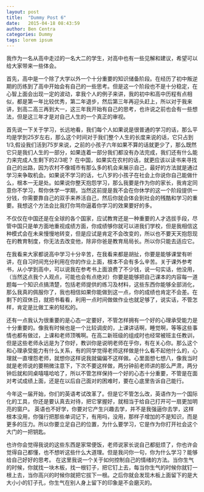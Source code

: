 ```yaml
---
layout: post
title:  "Dummy Post 6"
date:   2015-04-18 08:43:59
author: Ben Centra
categories: Dummy
tags: lorem ipsum
---
```


我作为一名从高中走过的一名大二的学生，对高中也有一些见解和建议，希望可以给大家带来一些体会。

首先，高中是一个除了大学以外一个十分重要的知识储备阶段。在经历了初中叛逆期的历练到了高中开始会有自己的一些思考。但是这一个阶段也不是十分稳定，在心智上面会出现一定的波动，拿我个人的例子来讲，我的初中和高中历程有点相似，都是第一年比较优秀，第二年退步，然后第三年再迎头赶上，所以对于我来讲，到高二高三再到大一，这三年我开始有自己的思考，也许说之前也会有一些想法，但是这三年才是对自己人生的一个真正的审视。

首先说一下关于学习，长远地看，我们每个人如果说是很普通的学习的话，那么平均是学到25岁左右，那么这个时间对于我们整个人生的长度来说的话，它只占到1/3,假设我们活到75岁来说，之前的小孩子六年如果不算的话就更少了，那么既然它只是我们人生的一部分，如果连着一部分我们都没有办法完成，我们还有什么能力来完成人生剩下的2/3呢？
在中国，如果实在农村的话，就更应该以读书来寻找自己的出路，因为农村不像城市有那么多的机会来展示自己，最好的方法就是通过学习来争取机会。如果说不学习的话，七八岁的小孩子在社会上你说你自己能做什么，根本一无是处。如果说你整天抱怨学习，那么我要是作为你的家长，我肯定同意你不学习，帮你休学一学期，当然这前提是我不会在你休学的这一个阶段提供一分钱，你需要靠自己的双手来养活自己，然后你就会体会到社会的残酷和学习的重要。我想这个方法会比我打你骂你逼着你学习的效果要好的多。

不仅仅在中国还是在全球的各个国家，应试教育还是一种重要的人才选拔手段，尽管中国只是单方面地重视成绩方面，你成绩够你就可以进我们学校，但是我相信这种模式会在未来慢慢地转变，但是应试是肯定不会改变的，所以也不要天天抱怨现在的教育制度，你无法去改变他，除非你爸是教育局局长。所以你只能去适应它。

在我看来大家都说高中学习十分辛苦，在我看来都是胡扯，你要是能够课堂有听讲，在自习时间充分利用在你的作业上面，根本不会有多么辛苦。关于课外参考书，从小学到高中，可以说我在参考书上面浪费了不少钱，说一句实话，他没用，（当然这点我个人观点，可能也会有点绝对）你要是能够把自己课本的内容每一道题每一个知识点搞清楚，包括老师提供的练习及材料，这些东西你能够全部消化，那么我真的佩服你了，我也相信如果你能做到这一点，你的成绩也肯定不会差。在剩下的双休日，就把书看看，利用一点时间做做作业也就足够了，说实话，不管怎样，肯定是比做工来的轻松的。

还有一点我认为很重要的是心态一定要好，不管怎样拥有一个好的心理承受能力是十分重要的。像我有时候也是一个比较调皮的，上课讲话啊，睡觉啊，等等这些事情也都有做过，上课和老师顶嘴啊。在高二新班级的组成时也经常被班主任教训，但是这些老师永远是为了你好，教训你是说明老师在乎你，有在关心你。那么这个和心理承受能力有什么关系，有的同学觉得老师这样做是什么看不起他什么的，心理就一直埋怨老师，就想你这样说我就偏偏不这样做。心里面想七想八，像我当时就是老师说的要稍微注意下，下次不要这样做，两分钟前老师讲的那么严肃，两分钟后就和同桌嘻嘻哈哈了，所以不管怎样保持一个好的心态十分重要，不管是在面对考试成绩上面，还是在以后自己面对的困难时，要在心底里告诉自己能行。

今年这一届开始，你们的英语考试改革了。但是它不管怎么改，英语作为一个国际化的工具，你还是要认真去对待，把它掌握好，就相当于给自己打开可一扇更加明亮的窗户。
英语也不好学，你要对它产生兴趣去学，并不是我强逼你去学，这样根本没用，你强行把那些单词记下，有用吗，没用，那样子增加的不是知识，而是更多的压力。所以你要立足自己的位置，为什么要学习，它是作为你打开社会这个大门的一把钥匙。

也许你会觉得我说的这些东西是家常便饭，老师说家长说自己都挺烦了，你也许会觉得自己都懂，也不想听这些什么大道理。但是我问你一句，你为什么学习？能够给自己好好的思考。
在这里我说一个关于如何控制自己的情绪的方法。当你生气的时候，你就找一块木板，找一根钉子，把它钉上去，每当你生气的时候你就钉一根上去，当你高兴的时候你就把它拔下一根。之后你就会发现木板上面留下的是大大小小的钉子孔，你生气在别人身上留下的印象是不会磨灭的。
